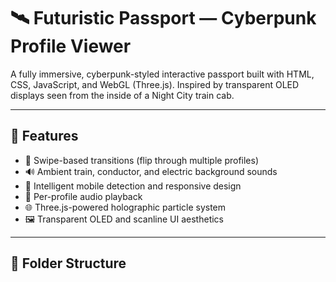 # 🛰️ Futuristic Passport — Cyberpunk Profile Viewer

A fully immersive, cyberpunk-styled interactive passport built with HTML, CSS, JavaScript, and WebGL (Three.js). Inspired by transparent OLED displays seen from the inside of a Night City train cab.

---

## 🌌 Features

- 🔁 Swipe-based transitions (flip through multiple profiles)
- 🔊 Ambient train, conductor, and electric background sounds
- 🧠 Intelligent mobile detection and responsive design
- 💽 Per-profile audio playback
- 🌐 Three.js-powered holographic particle system
- 🖼️ Transparent OLED and scanline UI aesthetics

---

## 📂 Folder Structure
